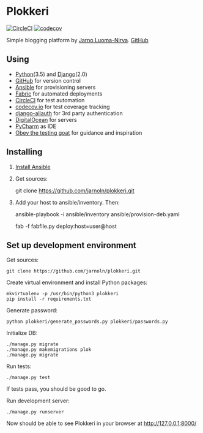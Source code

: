 # Plokkeri

[![CircleCI](https://circleci.com/gh/jarnoln/plokkeri.svg?style=shield)](https://circleci.com/gh/jarnoln/plokkeri)
[![codecov](https://codecov.io/gh/jarnoln/plokkeri/branch/master/graph/badge.svg)](https://codecov.io/gh/jarnoln/plokkeri)

Simple blogging platform by [Jarno Luoma-Nirva](http://jln.fi).
[GitHub](https://github.com/jarnoln/plokkeri)

Using
-----
 - [Python](https://www.python.org/)(3.5) and [Django](https://www.djangoproject.com/)(2.0)
 - [GitHub](https://github.com/jarnoln/plokkeri/) for version control
 - [Ansible](https://www.ansible.com/) for provisioning servers
 - [Fabric](http://www.fabfile.org/) for automated deployments
 - [CircleCI](https://circleci.com/gh/jarnoln/plokkeri) for test automation
 - [codecov.io](https://codecov.io/gh/jarnoln/plokkeri) for test coverage tracking
 - [django-allauth](http://django-allauth.readthedocs.io/en/latest/) for 3rd party authentication 
 - [DigitalOcean](https://www.digitalocean.com/) for servers
 - [PyCharm](https://www.jetbrains.com/pycharm/) as IDE
 - [Obey the testing goat](https://www.obeythetestinggoat.com/) for guidance and inspiration

Installing
----------

1. [Install Ansible](http://docs.ansible.com/ansible/latest/intro_installation.html)

2. Get sources:

    git clone https://github.com/jarnoln/plokkeri.git

3. Add your host to ansible/inventory. Then:

    ansible-playbook -i ansible/inventory ansible/provision-deb.yaml

    fab -f fabfile.py deploy:host=user@host


Set up development environment
------------------------------

Get sources:

    git clone https://github.com/jarnoln/plokkeri.git

Create virtual environment and install Python packages:

    mkvirtualenv -p /usr/bin/python3 plokkeri
    pip install -r requirements.txt

Generate password:

    python plokkeri/generate_passwords.py plokkeri/passwords.py

Initialize DB:

    ./manage.py migrate
    ./manage.py makemigrations plok
    ./manage.py migrate

Run tests:

    ./manage.py test

If tests pass, you should be good to go.

Run development server:

    ./manage.py runserver

Now should be able to see Plokkeri in your browser at http://127.0.0.1:8000/
